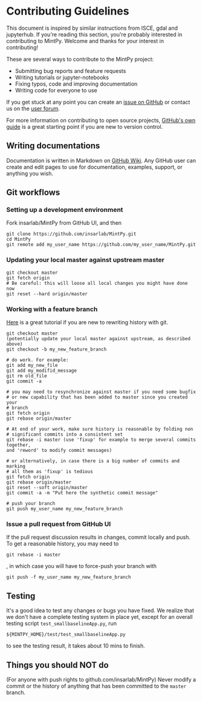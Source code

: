 # Contributing Guidelines #

This document is inspired by similar instructions from ISCE, gdal and jupyterhub. If you're reading this section, you're probably interested in contributing to MintPy. Welcome and thanks for your interest in contributing! 

These are several ways to contribute to the MintPy project:

* Submitting bug reports and feature requests
* Writing tutorials or jupyter-notebooks
* Fixing typos, code and improving documentation
* Writing code for everyone to use

If you get stuck at any point you can create an [issue on GitHub](https://github.com/insarlab/MintPy/issues) or contact us on the [user forum](https://groups.google.com/forum/?nomobile=true#!forum/py-sar).

For more information on contributing to open source projects, [GitHub's own guide](https://guides.github.com/activities/contributing-to-open-source/)
is a great starting point if you are new to version control.

## Writing documentations ##

Documentation is written in Markdown on [GitHub Wiki](https://github.com/insarlab/MintPy/wiki). Any GitHub user can create and edit pages to use for documentation, examples, support, or anything you wish.

## Git workflows ##

### Setting up a development environment ###

Fork insarlab/MintPy from GitHub UI, and then

```
git clone https://github.com/insarlab/MintPy.git
cd MintPy
git remote add my_user_name https://github.com/my_user_name/MintPy.git
```

### Updating your local master against upstream master ###

```
git checkout master
git fetch origin
# Be careful: this will loose all local changes you might have done now
git reset --hard origin/master
```

### Working with a feature branch ###

[Here](https://thoughtbot.com/blog/git-interactive-rebase-squash-amend-rewriting-history) is a great tutorial if you are new to rewriting history with git.

```
git checkout master
(potentially update your local master against upstream, as described above)
git checkout -b my_new_feature_branch

# do work. For example:
git add my_new_file
git add my_modifid_message
git rm old_file
git commit -a 

# you may need to resynchronize against master if you need some bugfix
# or new capability that has been added to master since you created your
# branch
git fetch origin
git rebase origin/master

# At end of your work, make sure history is reasonable by folding non
# significant commits into a consistent set
git rebase -i master (use 'fixup' for example to merge several commits together,
and 'reword' to modify commit messages)

# or alternatively, in case there is a big number of commits and marking
# all them as 'fixup' is tedious
git fetch origin
git rebase origin/master
git reset --soft origin/master
git commit -a -m "Put here the synthetic commit message"

# push your branch
git push my_user_name my_new_feature_branch
```

### Issue a pull request from GitHub UI ###

If the pull request discussion results in changes,
commit locally and push. To get a reasonable history, you may need to

```
git rebase -i master
```

, in which case you will have to force-push your branch with 

```
git push -f my_user_name my_new_feature_branch
```

## Testing ##

It's a good idea to test any changes or bugs you have fixed. We realize that we don't have a complete testing system in place yet, except for an overall testing script `test_smallbaselineApp.py`, run

```
${MINTPY_HOME}/test/test_smallbaselineApp.py
```

to see the testing result, it takes about 10 mins to finish.


## Things you should NOT do ##

(For anyone with push rights to github.com/insarlab/MintPy) Never modify a commit or the history of anything that has been committed to the `master` branch.

